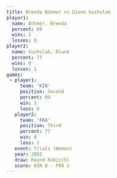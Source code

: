 ```yaml
---
title: Brenda Bohmer vs Diane Gushulak
player1:               
  name: Bohmer, Brenda 
  percent: 89          
  wins: 1              
  losses: 0            
player2:               
  name: Gushulak, Diane
  percent: 77          
  wins: 0              
  losses: 1            
games:
 - player1:          
     team: 'KIN'     
     position: Second
     percent: 89     
     win: 1          
     loss: 0         
   player2:         
     team: 'FRA'    
     position: Third
     percent: 77    
     win: 0         
     loss: 1        
   event: Trials (Women)
   year: 2001           
   draw: Round Robin(5) 
   score: KIN 8 - FRA 2 
---
```

